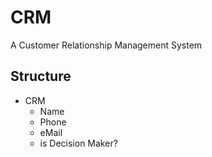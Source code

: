 # CRM
A Customer Relationship Management System

## Structure
- CRM
  - Name
  - Phone
  - eMail
  - is Decision Maker?